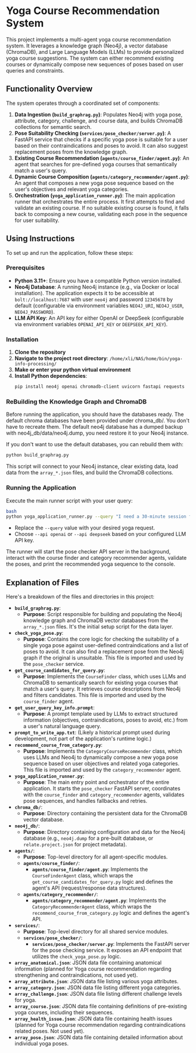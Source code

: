 # Yoga Course Recommendation System

This project implements a multi-agent yoga course recommendation system. It leverages a knowledge graph (Neo4j), a vector database (ChromaDB), and Large Language Models (LLMs) to provide personalized yoga course suggestions. The system can either recommend existing courses or dynamically compose new sequences of poses based on user queries and constraints.

## Functionality Overview

The system operates through a coordinated set of components:

1.  **Data Ingestion (`build_graphrag.py`)**: Populates Neo4j with yoga pose, attribute, category, challenge, and course data, and builds ChromaDB collections for semantic search.
2.  **Pose Suitability Checking (`services/pose_checker/server.py`)**: A FastAPI service that checks if a specific yoga pose is suitable for a user based on their contraindications and poses to avoid. It can also suggest replacement poses from the knowledge graph.
3.  **Existing Course Recommendation (`agents/course_finder/agent.py`)**: An agent that searches for pre-defined yoga courses that semantically match a user's query.
4.  **Dynamic Course Composition (`agents/category_recommender/agent.py`)**: An agent that composes a new yoga pose sequence based on the user's objectives and relevant yoga categories.
5.  **Orchestration (`yoga_application_runner.py`)**: The main application runner that orchestrates the entire process. It first attempts to find and validate an existing course. If no suitable existing course is found, it falls back to composing a new course, validating each pose in the sequence for user suitability.

## Using Instructions

To set up and run the application, follow these steps:

### Prerequisites

*   **Python 3.11+**: Ensure you have a compatible Python version installed.
*   **Neo4j Database**: A running Neo4j instance (e.g., via Docker or local installation). The application expects it to be accessible at `bolt://localhost:7687` with user `neo4j` and password `12345678` by default (configurable via environment variables `NEO4J_URI`, `NEO4J_USER`, `NEO4J_PASSWORD`).
*   **LLM API Key**: An API key for either OpenAI or DeepSeek (configurable via environment variables `OPENAI_API_KEY` or `DEEPSEEK_API_KEY`).

### Installation

1.  **Clone the repository** 
2.  **Navigate to the project root directory**: `/home/xli/NAS/home/bin/yoga-info-processing/`
3.  **Make or enter your python virtual environment**
4.  **Install Python dependencies**:
    ```bash
    pip install neo4j openai chromadb-client uvicorn fastapi requests
    ```

### ReBuilding the Knowledge Graph and ChromaDB

Before running the application, you should have the databases ready. 
The default chroma databases have been provided under chroma_db/. You don't have to recreate them.
The default neo4j database has a dumped backup with neo4j_db/data/neo4j.dump, you need restore it to your Neo4j instance.

If you don't want to use the default databases, you can rebuild them with:

```bash
python build_graphrag.py
```
This script will connect to your Neo4j instance, clear existing data, load data from the `array_*.json` files, and build the ChromaDB collections.

### Running the Application

Execute the main runner script with your user query:

```bash
bash
python yoga_application_runner.py --query "I need a 30-minute session for back pain, but I have a weak neck and can't do headstands." --api deepseek
```

*   Replace the `--query` value with your desired yoga request.
*   Choose `--api openai` or `--api deepseek` based on your configured LLM API key.

The runner will start the pose checker API server in the background, interact with the course finder and category recommender agents, validate the poses, and print the recommended yoga sequence to the console.

## Explanation of Files

Here's a breakdown of the files and directories in this project:

*   **`build_graphrag.py`**:
    *   **Purpose**: Script responsible for building and populating the Neo4j knowledge graph and ChromaDB vector databases from the `array_*.json` files. It's the initial setup script for the data layer.
*   **`check_yoga_pose.py`**:
    *   **Purpose**: Contains the core logic for checking the suitability of a single yoga pose against user-defined contraindications and a list of poses to avoid. It can also find a replacement pose from the Neo4j graph if the original is unsuitable. This file is imported and used by the `pose_checker` service.
*   **`get_course_candidates_for_query.py`**:
    *   **Purpose**: Implements the `CourseFinder` class, which uses LLMs and ChromaDB to semantically search for existing yoga courses that match a user's query. It retrieves course descriptions from Neo4j and filters candidates. This file is imported and used by the `course_finder` agent.
*   **`get_user_query_key_info.prompt`**:
    *   **Purpose**: A prompt template used by LLMs to extract structured information (objectives, contraindications, poses to avoid, etc.) from a user's natural language query.
*   **`prompt_to_write_app.txt`**: (Likely a historical prompt used during development, not part of the application's runtime logic.)
*   **`recommend_course_from_category.py`**:
    *   **Purpose**: Implements the `CategoryCourseRecommender` class, which uses LLMs and Neo4j to dynamically compose a new yoga pose sequence based on user objectives and related yoga categories. This file is imported and used by the `category_recommender` agent.
*   **`yoga_application_runner.py`**:
    *   **Purpose**: The main entry point and orchestrator of the entire application. It starts the `pose_checker` FastAPI server, coordinates with the `course_finder` and `category_recommender` agents, validates pose sequences, and handles fallbacks and retries.
*   **`chroma_db/`**:
    *   **Purpose**: Directory containing the persistent data for the ChromaDB vector database.
*   **`neo4j_db/`**:
    *   **Purpose**: Directory containing configuration and data for the Neo4j database (e.g., `neo4j.dump` for a pre-built database, or `relate.project.json` for project metadata).
*   **`agents/`**:
    *   **Purpose**: Top-level directory for all agent-specific modules.
    *   **`agents/course_finder/`**:
        *   **`agents/course_finder/agent.py`**: Implements the `CourseFinderAgent` class, which wraps the `get_course_candidates_for_query.py` logic and defines the agent's API (request/response data structures).
    *   **`agents/category_recommender/`**:
        *   **`agents/category_recommender/agent.py`**: Implements the `CategoryRecommenderAgent` class, which wraps the `recommend_course_from_category.py` logic and defines the agent's API.
*   **`services/`**:
    *   **Purpose**: Top-level directory for all shared service modules.
    *   **`services/pose_checker/`**:
        *   **`services/pose_checker/server.py`**: Implements the FastAPI server for the pose checking service. It exposes an API endpoint that utilizes the `check_yoga_pose.py` logic.
*   **`array_anatomical.json`**: JSON data file containing anatomical information (planned for Yoga course recommendation regarding strengthening and contraindications, not used yet).
*   **`array_attribute.json`**: JSON data file listing various yoga attributes.
*   **`array_category.json`**: JSON data file listing different yoga categories.
*   **`array_challenge.json`**: JSON data file listing different challenge levels for yoga.
*   **`array_course.json`**: JSON data file containing definitions of pre-existing yoga courses, including their sequences.
*   **`array_health_issue.json`**: JSON data file containing health issues (planned for Yoga course recommendation regarding contraindications related poses. Not used yet).
*   **`array_pose.json`**: JSON data file containing detailed information about individual yoga poses.

```
